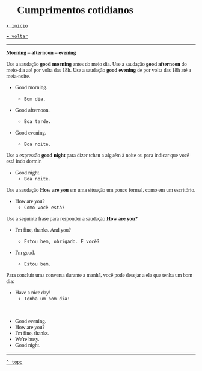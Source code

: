 <font face="Calibri">

# 🤝 Cumprimentos cotidianos

[`⬆️ inicio`](../../EF%20Route.md)

[`⬅️ voltar`](../Iniciante%201.md)

---

**Morning – afternoon – evening**

Use a saudação **good morning** antes do meio dia.
Use a saudação **good afternoon** do meio-dia até por volta das 18h.
Use a saudação **good evening** de por volta das 18h até a meia-noite.

+ Good morning.
  + `Bom dia.`

+ Good afternoon.
  + `Boa tarde.`

+ Good evening.
  + `Boa noite.`

Use a expressão **good night** para dizer tchau a alguém à noite ou para indicar que você está indo dormir.

+ Good night.
  + `Boa noite.`

Use a saudação **How are you** em uma situação um pouco formal, como em um escritório.

+ How are you?
  + `Como você está?`

Use a seguinte frase para responder a saudação **How are you?**

+ I'm fine, thanks. And you?
  + `Estou bem, obrigado. E você?`

+ I'm good.
  + `Estou bem.`

Para concluir uma conversa durante a manhã, você pode desejar a ela que tenha um bom dia:

+ Have a nice day!
  + `Tenha um bom dia!`
<br/>

+ Good evening.
+ How are you?
+ I'm fine, thanks.
+ We're busy.
+ Good night.

---

[`^ topo`](#-cumprimentos-cotidianos)
</font>
